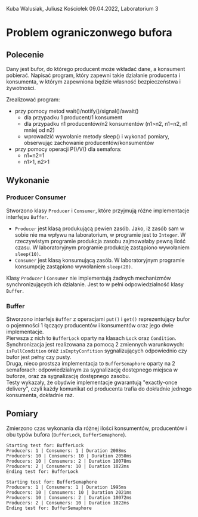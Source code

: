 Kuba Walusiak, Juliusz Kościołek 09.04.2022, Laboratorium 3

# Problem ograniczonwego bufora

## Polecenie

Dany jest bufor, do którego producent może wkładać dane, a konsument pobierać. Napisać program, który zapewni takie
działanie producenta i konsumenta, w którym zapewniona będzie własność bezpieczeństwa i żywotności.

Zrealizować program:

* przy pomocy metod wait()/notify()/signal()/await()
    * dla przypadku 1 producent/1 konsument
    * dla przypadku n1 producentów/n2 konsumentów (n1>n2, n1=n2, n1 mniej od n2)
    * wprowadzić wywołanie metody sleep() i wykonać pomiary, obserwując zachowanie producentów/konsumentów
* przy pomocy operacji P()/V() dla semafora:
    * n1=n2=1
    * n1>1, n2>1

## Wykonanie

### Producer Consumer

Stworzono klasy `Producer` i `Consumer`, które przyjmują różne implementacje interfejsu `Buffer`.

* `Producer` jest klasą produkującą pewien zasób. Jako, iż zasób sam w sobie nie ma wpływu na laboratorium, w programie
  jest to `Integer`. W rzeczywistym programie produkcja zasobu zajmowałaby pewną ilość czasu. W laboratoryjnym programie
  produkcję zastąpiono wywołaniem `sleep(10)`.
* `Consumer` jest klasą konsumującą zasób. W laboratoryjnym programie konsumpcję zastąpiono wywołaniem `sleep(20)`.

Klasy `Producer` i `Consumer` nie implementują żadnych mechanizmów synchronizujących ich działanie. Jest to w pełni
odpowiedzialność klasy `Buffer`.

### Buffer

Stworzono interfejs `Buffer` z operacjami `put()` i `get()` reprezentujący bufor o pojemności 1 łączący producentów i
konsumentów oraz jego dwie implementacje.  
Pierwsza z nich to  `BufferLock` oparty na klasach `Lock` oraz `Condition`. Synchronizacja jest realizowana za pomocą 2
zmiennych warunkowych: `isFullCondition` oraz `isEmptyConfition`
sygnalizujących odpowiednio czy bufor jest pełny czy pusty.  
Druga, nieco prostsza implementacja to `BufferSemaphore` oparty na 2 semaforach: odpowiedzialnym za sygnalizację
dostępnego miejsca w buforze, oraz za sygnalizację dostępnego zasobu.  
Testy wykazały, że obydwie implementacje gwarantują "exactly-once delivery", czyli każdy komunikat od producenta trafia
do dokładnie jednego konsumenta, dokładnie raz.

## Pomiary

Zmierzono czas wykonania dla różnej ilości konsumentów, producentów i obu typów bufora (`BufferLock`, `BufferSemaphore`).

```
Starting test for: BufferLock
Producers: 1 | Consumers: 1 | Duration 2008ms
Producers: 10 | Consumers: 10 | Duration 2050ms
Producers: 10 | Consumers: 2 | Duration 10078ms
Producers: 2 | Consumers: 10 | Duration 1022ms
Ending test for: BufferLock

Starting test for: BufferSemaphore
Producers: 1 | Consumers: 1 | Duration 1995ms
Producers: 10 | Consumers: 10 | Duration 2021ms
Producers: 10 | Consumers: 2 | Duration 10072ms
Producers: 2 | Consumers: 10 | Duration 1022ms
Ending test for: BufferSemaphore
```
